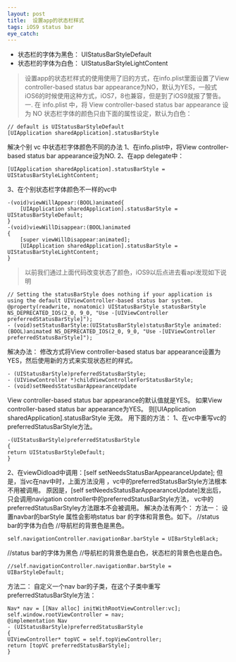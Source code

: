 ```yaml
---
layout: post
title:  设置app的状态栏样式
tags: iOS9 status bar
eye_catch:
---
```



* 状态栏的字体为黑色： UIStatusBarStyleDefault
* 状态栏的字体为白色： UIStatusBarStyleLightContent

> 设置app的状态栏样式的使用使用了旧的方式，在info.plist里面设置了View controller-based status bar appearance为NO，默认为YES，一般式iOS6的时候使用这种方式，iOS7，8也兼容，但是到了iOS9就报了警告。
一. 在 info.plist 中，将 View controller-based status bar appearance 设为 NO
状态栏字体的颜色只由下面的属性设定，默认为白色：

```
// default is UIStatusBarStyleDefault
[UIApplication sharedApplication].statusBarStyle
```
解决个别 vc 中状态栏字体颜色不同的办法
1、在info.plist中，将View controller-based status bar appearance设为NO.
2、在app delegate中：

```
[UIApplication sharedApplication].statusBarStyle = UIStatusBarStyleLightContent;
```
3、在个别状态栏字体颜色不一样的vc中

```
-(void)viewWillAppear:(BOOL)animated{
	[UIApplication sharedApplication].statusBarStyle = UIStatusBarStyleDefault;
}
-(void)viewWillDisappear:(BOOL)animated
{
	[super viewWillDisappear:animated];
	[UIApplication sharedApplication].statusBarStyle = UIStatusBarStyleLightContent;
}
```
> 以前我们通过上面代码改变状态了颜色，iOS9以后点进去看api发现如下说明

```
// Setting the statusBarStyle does nothing if your application is using the default UIViewController-based status bar system.
@property(readwrite, nonatomic) UIStatusBarStyle statusBarStyle NS_DEPRECATED_IOS(2_0, 9_0, "Use -[UIViewController preferredStatusBarStyle]");
- (void)setStatusBarStyle:(UIStatusBarStyle)statusBarStyle animated:(BOOL)animated NS_DEPRECATED_IOS(2_0, 9_0, "Use -[UIViewController preferredStatusBarStyle]");
```
解决办法：
修改方式将View controller-based status bar appearance设置为YES，然后使用新的方式来实现状态栏的样式。

```
- (UIStatusBarStyle)preferredStatusBarStyle;
- (UIViewController *)childViewControllerForStatusBarStyle;
- (void)setNeedsStatusBarAppearanceUpdate
```
View controller-based status bar appearance的默认值就是YES。
如果View controller-based status bar appearance为YES。
则[UIApplication sharedApplication].statusBarStyle 无效。
用下面的方法：
1、在vc中重写vc的preferredStatusBarStyle方法。

```
-(UIStatusBarStyle)preferredStatusBarStyle
{
return UIStatusBarStyleDefault;
}
```
2、在viewDidload中调用：[self setNeedsStatusBarAppearanceUpdate];
但是，当vc在nav中时，上面方法没用 ，vc中的preferredStatusBarStyle方法根本不用被调用。
原因是，[self setNeedsStatusBarAppearanceUpdate]发出后，
只会调用navigation controller中的preferredStatusBarStyle方法，
vc中的preferredStatusBarStyley方法跟本不会被调用。
解决办法有两个：
方法一：
设置navbar的barStyle 属性会影响status bar 的字体和背景色。如下。
//status bar的字体为白色
//导航栏的背景色是黑色。

```
self.navigationController.navigationBar.barStyle = UIBarStyleBlack;
```

//status bar的字体为黑色
//导航栏的背景色是白色，状态栏的背景色也是白色。

```
//self.navigationController.navigationBar.barStyle = UIBarStyleDefault;
```

方法二：
自定义一个nav bar的子类，在这个子类中重写preferredStatusBarStyle方法：

```
Nav* nav = [[Nav alloc] initWithRootViewController:vc];
self.window.rootViewController = nav;
@implementation Nav
- (UIStatusBarStyle)preferredStatusBarStyle
{
UIViewController* topVC = self.topViewController;
return [topVC preferredStatusBarStyle];
}
```
